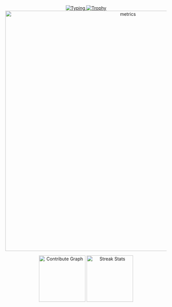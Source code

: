 <div align=center>
<a href="https://git.io/typing-svg">
<img src="https://readme-typing-svg.demolab.com?font=PT+Sans&size=40&duration=4000&pause=2000&color=5D5D5D&center=true&vCenter=true&width=435&lines=Stay+hungry%2C+stay+foolish." alt="Typing" />
</a>
<a href="https://github.com/ryo-ma/github-profile-trophy">
<img src="https://github-profile-trophy.vercel.app/?username=whitepaper233&theme=nord&margin-w=15&no-frame=true&title=MultiLanguage,Organizations,Commits,PullRequest,Repositories,Stars" alt="Trophy" />
</a>
<a href="https://metrics.lecoq.io">
<img src="https://metrics.lecoq.io/WhitePaper233?template=classic&isocalendar=1&languages=1&base=header%2C%20activity%2C%20community%2C%20repositories%2C%20metadata&base.indepth=false&base.hireable=false&base.skip=false&isocalendar=false&isocalendar.duration=full-year&languages=false&languages.limit=8&languages.threshold=0%25&languages.other=false&languages.colors=github&languages.sections=most-used&languages.indepth=true&languages.analysis.timeout=15&languages.categories=markup%2C%20programming&languages.recent.categories=markup%2C%20programming&languages.recent.load=300&languages.recent.days=14&config.timezone=Asia%2FShanghai" alt="metrics" width=750>
</a>
<div>

<figure>
	<img src="https://activity-graph.herokuapp.com/graph?username=whitepaper233&theme=react" alt="Contribute Graph" height=145>
	<img src="https://streak-stats.demolab.com?user=WhitePaper233&theme=react&hide_border=true&date_format=%5BY.%5Dn.j" alt="Streak Stats" height=145>
</figure>
